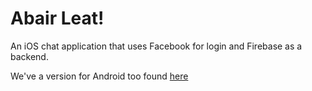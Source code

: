 # Abair Leat!
An iOS chat application that uses Facebook for login and Firebase as a backend.

We've a version for Android too found [here](https://github.com/superpixelhq/AbairLeat-Android)
